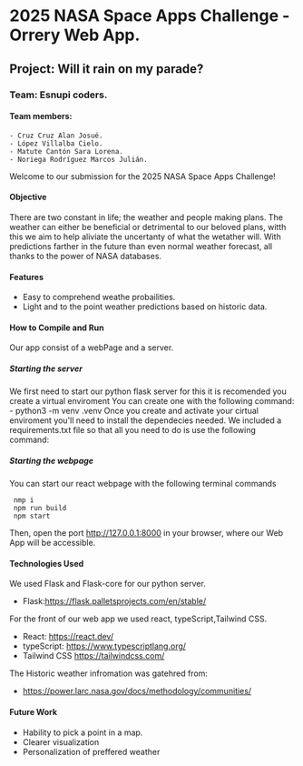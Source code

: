 # 2025 NASA Space Apps Challenge - Orrery Web App.

## Project: Will it rain on my parade?

### Team: Esnupi coders.

#### Team members:

	- Cruz Cruz Alan Josué.
	- López Villalba Cielo.
	- Matute Cantón Sara Lorena.
	- Noriega Rodríguez Marcos Julián.

Welcome to our submission for the 2025 NASA Space Apps Challenge! 


#### Objective 
There are two constant in life; the weather and people making plans. The weather can either be beneficial or detrimental to our beloved plans, witth this we aim to help aliviate the uncertanty of what the wetather will. With predictions farther in the future than even normal weather forecast, all thanks to the power of NASA databases. 
#### Features

- Easy to comprehend weathe probailities.
- Light and to the point weather predictions based on historic data.
    

#### How to Compile and Run
Our app consist of a webPage and a server.
 ##### Starting the server
 We first need to start our python flask server for this it is recomended you create a virtual enviroment
 You can create one with the following command:
	- python3 -m venv .venv
Once you create and activate your cirtual enviroment you'll need to install the dependecies needed.
We included a requirements.txt file so that all you need to do is use the following command:

##### Starting the webpage
You can start our react webpage with the following terminal commands

     nmp i
     npm run build
     npm start 

Then, open the port http://127.0.0.1:8000 in your browser, where our Web App will be accessible.

#### Technologies Used

We used Flask and Flask-core for our python server.

- Flask:https://flask.palletsprojects.com/en/stable/

For the front of our web app we used react, typeScript,Tailwind CSS. 
- React: https://react.dev/
- typeScript: https://www.typescriptlang.org/
- Tailwind CSS https://tailwindcss.com/

The Historic weather infromation was gatehred from: 
- https://power.larc.nasa.gov/docs/methodology/communities/

#### Future Work

- Hability to pick a point in a map.
- Clearer visualization 
- Personalization of preffered weather
